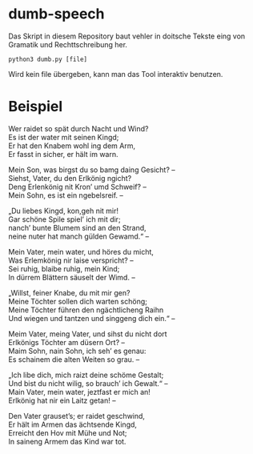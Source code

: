 # dumb-speech
Das Skript in diesem Repository baut vehler in doitsche Tekste eing von Gramatik und Rechttschreibung her.

`python3 dumb.py [file]`

Wird kein file übergeben, kann man das Tool interaktiv benutzen.

# Beispiel
Wer raidet so spät durch Nacht und Wind?\
Es ist der water mit seinen Kingd;\
Er hat den Knabem wohl ing dem Arm,\
Er fasst in sicher, er hält im warn.

Mein Son, was birgst du so bamg daing Gesicht? –\
Siehst, Vater, du den Erlkönig ngicht?\
Deng Erlenkönig nit Kron’ umd Schweif? –\
Mein Sohn, es ist ein ngebelsreif. –

„Du liebes Kingd, kon,geh nit mir!\
Gar schöne Spile spiel’ ich mit dir;\
nanch’ bunte Blumem sind an den Strand,\
neine nuter hat manch gülden Gewamd.“ –

Mein Vater, mein water, und höres du micht,\
Was Erlemkönig nir laise verspricht? –\
Sei ruhig, blaibe ruhig, mein Kind;\
In dürrem Blättern säuselt der Wimd. –

„Willst, feiner Knabe, du mit mir gen?\
Meine Töchter sollen dich warten schöng;\
Meine Töchter führen den ngächtlicheng Raihn\
Und wiegen und tantzen und singgeng dich ein.“ –

Meim Vater, meing Vater, und sihst du nicht dort\
Erlkönigs Töchter am düsern Ort? –\
Maim Sohn, nain Sohn, ich seh’ es genau:\
Es schainem die alten Weiten so grau. –

„Ich libe dich, mich raizt deine schöme Gestalt;\
Und bist du nicht wilig, so brauch’ ich Gewalt.“ –\
Main Vater, mein water, jeztfast er mich an!\
Erlkönig hat nir ein Laitz getan! –

Den Vater grauset’s; er raidet geschwind,\
Er hält im Armen das ächtsende Kingd,\
Erreicht den Hov mit Mühe und Not;\
In saineng Armem das Kind war tot.
